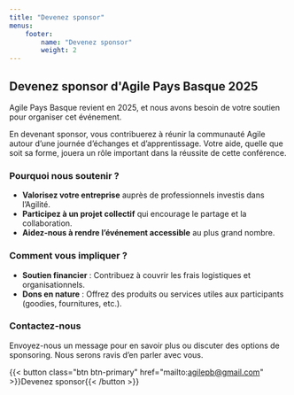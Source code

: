 ```yaml
---
title: "Devenez sponsor"
menus:
    footer:
        name: "Devenez sponsor"
        weight: 2
---
```


## Devenez sponsor d'Agile Pays Basque 2025

Agile Pays Basque revient en 2025, et nous avons besoin de votre soutien pour organiser cet événement.

En devenant sponsor, vous contribuerez à réunir la communauté Agile autour d’une journée d’échanges et d’apprentissage. Votre aide, quelle que soit sa forme, jouera un rôle important dans la réussite de cette conférence.

### Pourquoi nous soutenir ?

- **Valorisez votre entreprise** auprès de professionnels investis dans l’Agilité.
- **Participez à un projet collectif** qui encourage le partage et la collaboration.
- **Aidez-nous à rendre l’événement accessible** au plus grand nombre.

### Comment vous impliquer ?

- **Soutien financier** : Contribuez à couvrir les frais logistiques et organisationnels.
- **Dons en nature** : Offrez des produits ou services utiles aux participants (goodies, fournitures, etc.).

### Contactez-nous

Envoyez-nous un message pour en savoir plus ou discuter des options de sponsoring. Nous serons ravis d’en parler avec vous.

{{< button class="btn btn-primary" href="mailto:agilepb@gmail.com" >}}Devenez sponsor{{< /button >}}
